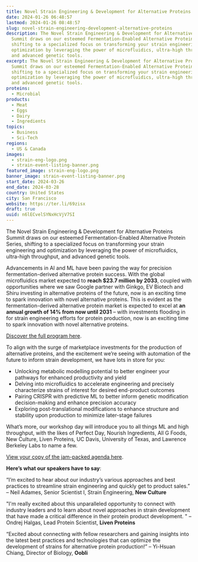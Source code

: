 ```yaml
---
title: Novel Strain Engineering & Development for Alternative Proteins Summit
date: 2024-01-26 06:48:57
lastmod: 2024-01-26 08:48:57
slug: novel-strain-engineering-development-alternative-proteins
description: The Novel Strain Engineering & Development for Alternative Proteins
  Summit draws on our esteemed Fermentation-Enabled Alternative Protein Series,
  shifting to a specialized focus on transforming your strain engineering and
  optimization by leveraging the power of microfluidics, ultra-high throughput,
  and advanced genetic tools.
excerpt: The Novel Strain Engineering & Development for Alternative Proteins
  Summit draws on our esteemed Fermentation-Enabled Alternative Protein Series,
  shifting to a specialized focus on transforming your strain engineering and
  optimization by leveraging the power of microfluidics, ultra-high throughput,
  and advanced genetic tools.
proteins:
  - Microbial
products:
  - Meat
  - Eggs
  - Dairy
  - Ingredients
topics:
  - Business
  - Sci-Tech
regions:
  - US & Canada
images:
  - strain-eng-logo.png
  - strain-event-listing-banner.png
featured_image: strain-eng-logo.png
banner_image: strain-event-listing-banner.png
start_date: 2024-03-26
end_date: 2024-03-28
country: United States
city: San Francisco
website: https://ter.li/69zisx
draft: true
uuid: n6lECvelSYNxHcVjV7SI
---
```

The Novel Strain Engineering & Development for Alternative Proteins Summit draws on our esteemed Fermentation-Enabled Alternative Protein Series, shifting to a specialized focus on transforming your strain engineering and optimization by leveraging the power of microfluidics, ultra-high throughput, and advanced genetic tools. 

Advancements in AI and ML have been paving the way for precision fermentation-derived alternative protein success. With the global microfluidics market expected to **reach $23.7 million by 2033**, coupled with opportunities where we saw Google partner with Ginkgo, EV Biotech and Shiru investing in alternative proteins of the future, now is an exciting time to spark innovation with novel alternative proteins. This is evident as the fermentation-derived alternative protein market is expected to excel at **an annual growth of 14% from now until 2031** – with investments flooding in for strain engineering efforts for protein production, now is an exciting time to spark innovation with novel alternative proteins.

[Discover the full program here](https://ter.li/3g0rus). 

To align with the surge of marketplace investments for the production of alternative proteins, and the excitement we’re seeing with automation of the future to inform strain development, we have lots in store for you:

* Unlocking metabolic modelling potential to better engineer your pathways for enhanced productivity and yield
* Delving into microfluidics to accelerate engineering and precisely characterize strains of interest for desired end-product outcomes
* Pairing CRISPR with predictive ML to better inform genetic modification decision-making and enhance precision accuracy
* Exploring post-translational modifications to enhance structure and stability upon production to minimize later-stage failures

What’s more, our workshop day will introduce you to all things ML and high throughput, with the likes of Perfect Day, Nourish Ingredients, All G Foods, New Culture, Liven Proteins, UC Davis, University of Texas, and Lawrence Berkeley Labs to name a few.

[View your copy of the jam-packed agenda here](https://ter.li/3g0rus).

**Here’s what our speakers have to say**:

“I’m excited to hear about our industry’s various approaches and best practices to streamline strain engineering and quickly get to product sales.” – Neil Adames, Senior Scientist I, Strain Engineering, **New Culture**

"I'm really excited about this unparalleled opportunity to connect with industry leaders and to learn about novel approaches in strain development that have made a critical difference in their protein product development. " – Ondrej Halgas, Lead Protein Scientist, **Liven Proteins**

“Excited about connecting with fellow researchers and gaining insights into the latest best practices and technologies that can optimize the development of strains for alternative protein production!” – Yi-Hsuan Chiang, Director of Biology, **Oobli**
